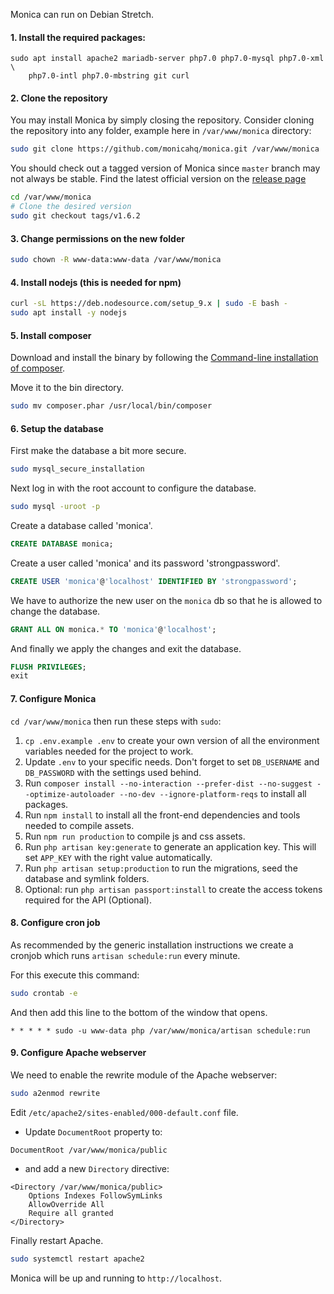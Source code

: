 Monica can run on Debian Stretch.

#### 1. Install the required packages:

```
sudo apt install apache2 mariadb-server php7.0 php7.0-mysql php7.0-xml \
    php7.0-intl php7.0-mbstring git curl
```

#### 2. Clone the repository

You may install Monica by simply closing the repository. Consider cloning the repository into any folder, example here in `/var/www/monica` directory:
```sh
sudo git clone https://github.com/monicahq/monica.git /var/www/monica
```

You should check out a tagged version of Monica since `master` branch may not always be stable.
Find the latest official version on the [release page](https://github.com/monicahq/monica/releases)
```sh
cd /var/www/monica
# Clone the desired version
sudo git checkout tags/v1.6.2
```

#### 3. Change permissions on the new folder

```sh
sudo chown -R www-data:www-data /var/www/monica
```

#### 4. Install nodejs (this is needed for npm)

```sh
curl -sL https://deb.nodesource.com/setup_9.x | sudo -E bash -
sudo apt install -y nodejs
```

#### 5. Install composer

Download and install the binary by following the [Command-line installation of composer](https://getcomposer.org/download/).

Move it to the bin directory.
```sh
sudo mv composer.phar /usr/local/bin/composer
```

#### 6. Setup the database

First make the database a bit more secure.
```sh
sudo mysql_secure_installation
```

Next log in with the root account to configure the database.
```sh
sudo mysql -uroot -p
```

Create a database called 'monica'.
```sql
CREATE DATABASE monica;
```

Create a user called 'monica' and its password 'strongpassword'.
```sql
CREATE USER 'monica'@'localhost' IDENTIFIED BY 'strongpassword';
```

We have to authorize the new user on the `monica` db so that he is allowed to change the database.
```sql
GRANT ALL ON monica.* TO 'monica'@'localhost';
```

And finally we apply the changes and exit the database.
```sql
FLUSH PRIVILEGES;
exit
```

#### 7. Configure Monica

`cd /var/www/monica` then run these steps with `sudo`:

1. `cp .env.example .env` to create your own version of all the environment variables needed for the project to work.
1. Update `.env` to your specific needs. Don't forget to set `DB_USERNAME` and `DB_PASSWORD` with the settings used behind.
1. Run `composer install --no-interaction --prefer-dist --no-suggest --optimize-autoloader --no-dev --ignore-platform-reqs` to install all packages.
1. Run `npm install` to install all the front-end dependencies and tools needed to compile assets.
1. Run `npm run production` to compile js and css assets.
1. Run `php artisan key:generate` to generate an application key. This will set `APP_KEY` with the right value automatically.
1. Run `php artisan setup:production` to run the migrations, seed the database and symlink folders.
1. Optional: run `php artisan passport:install` to create the access tokens required for the API (Optional).

#### 8. Configure cron job

As recommended by the generic installation instructions we create a cronjob which runs `artisan schedule:run` every minute.

For this execute this command:
```sh
sudo crontab -e
```

And then add this line to the bottom of the window that opens.
```
* * * * * sudo -u www-data php /var/www/monica/artisan schedule:run
```

#### 9. Configure Apache webserver

We need to enable the rewrite module of the Apache webserver:
```sh
sudo a2enmod rewrite
```

Edit `/etc/apache2/sites-enabled/000-default.conf` file.

* Update `DocumentRoot` property to:
```
DocumentRoot /var/www/monica/public
```
* and add a new `Directory` directive:
```
<Directory /var/www/monica/public>
    Options Indexes FollowSymLinks
    AllowOverride All
    Require all granted
</Directory>
```

Finally restart Apache.
```sh
sudo systemctl restart apache2
```

Monica will be up and running to `http://localhost`.
